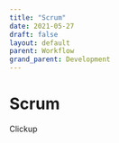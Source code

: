 ```yaml
---
title: "Scrum"
date: 2021-05-27
draft: false
layout: default
parent: Workflow
grand_parent: Development
---
```


# Scrum

Clickup